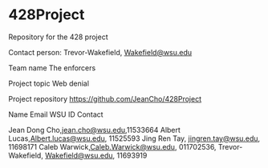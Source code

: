 # 428Project
Repository for the 428 project

Contact person: Trevor-Wakefield, Wakefield@wsu.edu

Team name The enforcers

Project topic Web denial

Project
repository
https://github.com/JeanCho/428Project

Name Email WSU ID Contact

Jean Dong Cho,jean.cho@wsu.edu,11533664
Albert Lucas,Albert.lucas@wsu.edu, 11525593
Jing Ren Tay, jingren.tay@wsu.edu, 11698171
Caleb Warwick,Caleb.Warwick@wsu.edu, 011702536,
Trevor-Wakefield, Wakefield@wsu.edu, 11693919
